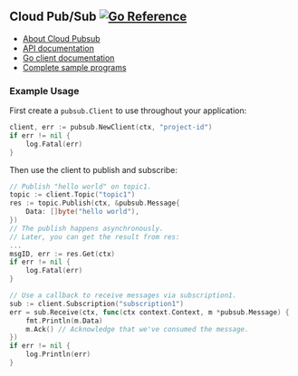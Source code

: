 ## Cloud Pub/Sub [![Go Reference](https://pkg.go.dev/badge/cloud.google.com/go/pubsub.svg)](https://pkg.go.dev/cloud.google.com/go/pubsub)

- [About Cloud Pubsub](https://cloud.google.com/pubsub/)
- [API documentation](https://cloud.google.com/pubsub/docs)
- [Go client documentation](https://pkg.go.dev/cloud.google.com/go/pubsub)
- [Complete sample programs](https://github.com/GoogleCloudPlatform/golang-samples/tree/main/pubsub)

### Example Usage

First create a `pubsub.Client` to use throughout your application:

[snip]:# (pubsub-1)
```go
client, err := pubsub.NewClient(ctx, "project-id")
if err != nil {
	log.Fatal(err)
}
```

Then use the client to publish and subscribe:

[snip]:# (pubsub-2)
```go
// Publish "hello world" on topic1.
topic := client.Topic("topic1")
res := topic.Publish(ctx, &pubsub.Message{
	Data: []byte("hello world"),
})
// The publish happens asynchronously.
// Later, you can get the result from res:
...
msgID, err := res.Get(ctx)
if err != nil {
	log.Fatal(err)
}

// Use a callback to receive messages via subscription1.
sub := client.Subscription("subscription1")
err = sub.Receive(ctx, func(ctx context.Context, m *pubsub.Message) {
	fmt.Println(m.Data)
	m.Ack() // Acknowledge that we've consumed the message.
})
if err != nil {
	log.Println(err)
}
```
